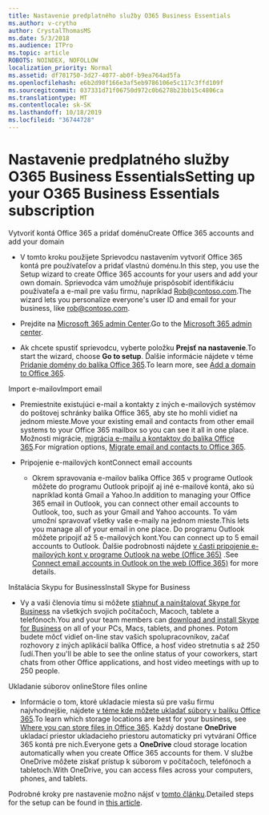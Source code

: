 ```yaml
---
title: Nastavenie predplatného služby O365 Business Essentials
ms.author: v-crytho
author: CrystalThomasMS
ms.date: 5/3/2018
ms.audience: ITPro
ms.topic: article
ROBOTS: NOINDEX, NOFOLLOW
localization_priority: Normal
ms.assetid: df781750-3d27-4077-ab0f-b9ea764ad5fa
ms.openlocfilehash: e6b2d98f166e3af5eb9786106e5c117c3ffd109f
ms.sourcegitcommit: 037331d71f06750d972c0b6278b23bb15c4806ca
ms.translationtype: MT
ms.contentlocale: sk-SK
ms.lasthandoff: 10/18/2019
ms.locfileid: "36744728"
---
```

# <a name="setting-up-your-o365-business-essentials-subscription"></a><span data-ttu-id="917a5-102">Nastavenie predplatného služby O365 Business Essentials</span><span class="sxs-lookup"><span data-stu-id="917a5-102">Setting up your O365 Business Essentials subscription</span></span>

<span data-ttu-id="917a5-103">Vytvoriť kontá Office 365 a pridať doménu</span><span class="sxs-lookup"><span data-stu-id="917a5-103">Create Office 365 accounts and add your domain</span></span>
  
- <span data-ttu-id="917a5-104">V tomto kroku použijete Sprievodcu nastavením vytvoriť Office 365 kontá pre používateľov a pridať vlastnú doménu.</span><span class="sxs-lookup"><span data-stu-id="917a5-104">In this step, you use the Setup wizard to create Office 365 accounts for your users and add your own domain.</span></span> <span data-ttu-id="917a5-105">Sprievodca vám umožňuje prispôsobiť identifikáciu používateľa a e-mail pre vašu firmu, napríklad [Rob@contoso.com](mailto:rob@contoso.com).</span><span class="sxs-lookup"><span data-stu-id="917a5-105">The wizard lets you personalize everyone's user ID and email for your business, like [rob@contoso.com](mailto:rob@contoso.com).</span></span>
    
- <span data-ttu-id="917a5-106">Prejdite na [Microsoft 365 admin Center](https://login.partner.microsoftonline.cn/).</span><span class="sxs-lookup"><span data-stu-id="917a5-106">Go to the [Microsoft 365 admin center](https://login.partner.microsoftonline.cn/).</span></span>
    
- <span data-ttu-id="917a5-107">Ak chcete spustiť sprievodcu, vyberte položku **Prejsť na nastavenie**.</span><span class="sxs-lookup"><span data-stu-id="917a5-107">To start the wizard, choose **Go to setup**.</span></span> <span data-ttu-id="917a5-108">Ďalšie informácie nájdete v téme [Pridanie domény do balíka Office 365](https://docs.microsoft.com/office365/admin/setup/add-domain).</span><span class="sxs-lookup"><span data-stu-id="917a5-108">To learn more, see [Add a domain to Office 365](https://docs.microsoft.com/office365/admin/setup/add-domain).</span></span>
    
<span data-ttu-id="917a5-109">Import e-mailov</span><span class="sxs-lookup"><span data-stu-id="917a5-109">Import email</span></span>
  
- <span data-ttu-id="917a5-110">Premiestnite existujúci e-mail a kontakty z iných e-mailových systémov do poštovej schránky balíka Office 365, aby ste ho mohli vidieť na jednom mieste.</span><span class="sxs-lookup"><span data-stu-id="917a5-110">Move your existing email and contacts from other email systems to your Office 365 mailbox so you can see it all in one place.</span></span> <span data-ttu-id="917a5-111">Možnosti migrácie, [migrácia e-mailu a kontaktov do balíka Office 365](https://docs.microsoft.com/office365/admin/setup/migrate-email-and-contacts-admin).</span><span class="sxs-lookup"><span data-stu-id="917a5-111">For migration options, [Migrate email and contacts to Office 365](https://docs.microsoft.com/office365/admin/setup/migrate-email-and-contacts-admin).</span></span>
    
- <span data-ttu-id="917a5-112">Pripojenie e-mailových kont</span><span class="sxs-lookup"><span data-stu-id="917a5-112">Connect email accounts</span></span>
    
  - <span data-ttu-id="917a5-113">Okrem spravovania e-mailov balíka Office 365 v programe Outlook môžete do programu Outlook pripojiť aj iné e-mailové kontá, ako sú napríklad kontá Gmail a Yahoo.</span><span class="sxs-lookup"><span data-stu-id="917a5-113">In addition to managing your Office 365 email in Outlook, you can connect other email accounts to Outlook, too, such as your Gmail and Yahoo accounts.</span></span> <span data-ttu-id="917a5-114">To vám umožní spravovať všetky vaše e-maily na jednom mieste.</span><span class="sxs-lookup"><span data-stu-id="917a5-114">This lets you manage all of your email in one place.</span></span> <span data-ttu-id="917a5-115">Do programu Outlook môžete pripojiť až 5 e-mailových kont.</span><span class="sxs-lookup"><span data-stu-id="917a5-115">You can connect up to 5 email accounts to Outlook.</span></span> <span data-ttu-id="917a5-116">Ďalšie podrobnosti nájdete [v časti pripojenie e-mailových kont v programe Outlook na webe (Office 365)](https://support.office.com/Article/Connect-email-accounts-in-Outlook-on-the-web-Office-365-d7012ff0-924f-4f78-8aca-c3912d886c4d) .</span><span class="sxs-lookup"><span data-stu-id="917a5-116">See [Connect email accounts in Outlook on the web (Office 365)](https://support.office.com/Article/Connect-email-accounts-in-Outlook-on-the-web-Office-365-d7012ff0-924f-4f78-8aca-c3912d886c4d) for more details.</span></span> 
    
<span data-ttu-id="917a5-117">Inštalácia Skypu for Business</span><span class="sxs-lookup"><span data-stu-id="917a5-117">Install Skype for Business</span></span>
  
- <span data-ttu-id="917a5-118">Vy a vaši členovia tímu si môžete [stiahnuť a nainštalovať Skype for Business](https://support.office.com/Article/download-and-install-Skype-for-Business-8a0d4da8-9d58-44f9-9759-5c8f340cb3fb) na všetkých svojich počítačoch, Macoch, tablete a telefónoch.</span><span class="sxs-lookup"><span data-stu-id="917a5-118">You and your team members can [download and install Skype for Business](https://support.office.com/Article/download-and-install-Skype-for-Business-8a0d4da8-9d58-44f9-9759-5c8f340cb3fb) on all of your PCs, Macs, tablets, and phones.</span></span> <span data-ttu-id="917a5-119">Potom budete môcť vidieť on-line stav vašich spolupracovníkov, začať rozhovory z iných aplikácií balíka Office, a hosť video stretnutia s až 250 ľudí.</span><span class="sxs-lookup"><span data-stu-id="917a5-119">Then you'll be able to see the online status of your coworkers, start chats from other Office applications, and host video meetings with up to 250 people.</span></span> 
    
<span data-ttu-id="917a5-120">Ukladanie súborov online</span><span class="sxs-lookup"><span data-stu-id="917a5-120">Store files online</span></span>
  
- <span data-ttu-id="917a5-121">Informácie o tom, ktoré ukladacie miesta sú pre vašu firmu najvhodnejšie, nájdete [v téme kde môžete ukladať súbory v balíku Office 365](https://support.office.com/article/c7c20284-bc94-47f4-9728-d28e9daf0790.aspx).</span><span class="sxs-lookup"><span data-stu-id="917a5-121">To learn which storage locations are best for your business, see [Where you can store files in Office 365](https://support.office.com/article/c7c20284-bc94-47f4-9728-d28e9daf0790.aspx).</span></span> <span data-ttu-id="917a5-122">Každý dostane **OneDrive** ukladací priestor ukladacieho priestoru automaticky pri vytváraní Office 365 kontá pre nich.</span><span class="sxs-lookup"><span data-stu-id="917a5-122">Everyone gets a **OneDrive** cloud storage location automatically when you create Office 365 accounts for them.</span></span> <span data-ttu-id="917a5-123">V službe OneDrive môžete získať prístup k súborom v počítačoch, telefónoch a tabletoch.</span><span class="sxs-lookup"><span data-stu-id="917a5-123">With OneDrive, you can access files across your computers, phones, and tablets.</span></span> 
    
<span data-ttu-id="917a5-124">Podrobné kroky pre nastavenie možno nájsť v [tomto článku](https://docs.microsoft.com/office365/admin/setup/setup).</span><span class="sxs-lookup"><span data-stu-id="917a5-124">Detailed steps for the setup can be found in [this article](https://docs.microsoft.com/office365/admin/setup/setup).</span></span>
  

